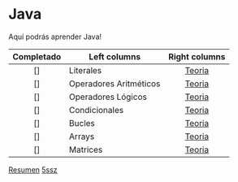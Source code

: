 # Java
Aquí podrás aprender Java!

|Completado| Left columns  | Right columns |
|:-------------:| ------------- |:-------------:|
|[]| Literales |[Teoria]()|
|[]| Operadores Aritméticos |[Teoria]()|
|[]| Operadores Lógicos |[Teoria]()|
|[]| Condicionales |[Teoria]()|
|[]| Bucles |[Teoria]()|
|[]| Arrays |[Teoria]()|
|[]| Matrices |[Teoria]()|

[Resumen](https://5ssz.github.io/Java/Resumen)
[5ssz](https://5ssz.github.io)
